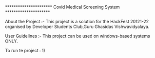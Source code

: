 **********************    Covid Medical Screening System    *********************

About the Project :- This project is a solution for the HackFest 20121-22 organised by Developer Students Club,Guru Ghasidas Vishwavidyalaya.
 
User Guidelines :- This project can be used on windows-based systems ONLY.
           
To run  te project :
   1)
